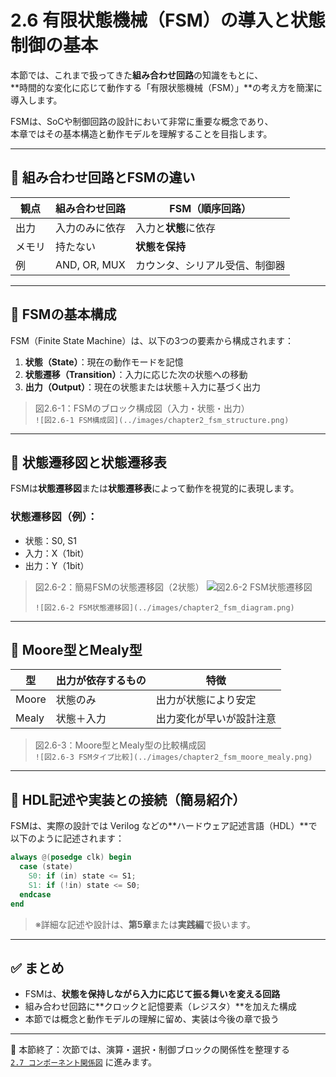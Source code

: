 # 2.6 有限状態機械（FSM）の導入と状態制御の基本

本節では、これまで扱ってきた**組み合わせ回路**の知識をもとに、  
**時間的な変化に応じて動作する「有限状態機械（FSM）」**の考え方を簡潔に導入します。

FSMは、SoCや制御回路の設計において非常に重要な概念であり、  
本章ではその基本構造と動作モデルを理解することを目指します。

---

## 🔹 組み合わせ回路とFSMの違い

| 観点 | 組み合わせ回路 | FSM（順序回路） |
|------|----------------|----------------|
| 出力 | 入力のみに依存 | 入力と**状態**に依存 |
| メモリ | 持たない | **状態を保持** |
| 例 | AND, OR, MUX | カウンタ、シリアル受信、制御器 |

---

## 🔹 FSMの基本構成

FSM（Finite State Machine）は、以下の3つの要素から構成されます：

1. **状態（State）**：現在の動作モードを記憶  
2. **状態遷移（Transition）**：入力に応じた次の状態への移動  
3. **出力（Output）**：現在の状態または状態＋入力に基づく出力

> 図2.6-1：FSMのブロック構成図（入力・状態・出力）  
> `![図2.6-1 FSM構成図](../images/chapter2_fsm_structure.png)`

---

## 🔹 状態遷移図と状態遷移表

FSMは**状態遷移図**または**状態遷移表**によって動作を視覚的に表現します。

### 状態遷移図（例）：

- 状態：S0, S1
- 入力：X（1bit）
- 出力：Y（1bit）

> 図2.6-2：簡易FSMの状態遷移図（2状態）
> ![図2.6-2 FSM状態遷移図](../images/chapter2_fsm_diagram.png)
> 
> `![図2.6-2 FSM状態遷移図](../images/chapter2_fsm_diagram.png)`

---

## 🔹 Moore型とMealy型

| 型 | 出力が依存するもの | 特徴 |
|----|--------------------|------|
| Moore | 状態のみ | 出力が状態により安定 |
| Mealy | 状態＋入力 | 出力変化が早いが設計注意 |

> 図2.6-3：Moore型とMealy型の比較構成図  
> `![図2.6-3 FSMタイプ比較](../images/chapter2_fsm_moore_mealy.png)`

---

## 🔹 HDL記述や実装との接続（簡易紹介）

FSMは、実際の設計では Verilog などの**ハードウェア記述言語（HDL）**で以下のように記述されます：

```verilog
always @(posedge clk) begin
  case (state)
    S0: if (in) state <= S1;
    S1: if (!in) state <= S0;
  endcase
end
```

> ※詳細な記述や設計は、**第5章**または**実践編**で扱います。

---

## ✅ まとめ

- FSMは、**状態を保持しながら入力に応じて振る舞いを変える回路**
- 組み合わせ回路に**クロックと記憶要素（レジスタ）**を加えた構成
- 本節では概念と動作モデルの理解に留め、実装は今後の章で扱う

---

📎 本節終了：次節では、演算・選択・制御ブロックの関係性を整理する  
[`2.7 コンポーネント関係図`](./2.7_component_relationships.md) に進みます。
